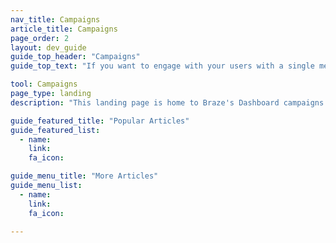 ```yaml
---
nav_title: Campaigns
article_title: Campaigns
page_order: 2
layout: dev_guide
guide_top_header: "Campaigns"
guide_top_text: "If you want to engage with your users with a single message step, you can send them a campaign using any supported <a href='/docs/user_guide/message_building_by_channel/'>Messaging Channels</a>. Most multi-step user journeys are better created as <a href='/docs/user_guide/engagement_tools/canvas/'>Canvases</a>.<br> <br> Select any of the following topics to see articles you may be interested in."

tool: Campaigns
page_type: landing
description: "This landing page is home to Braze's Dashboard campaigns. Here you can find resources to create, set up, and personalize a campaign."

guide_featured_title: "Popular Articles"
guide_featured_list:
  - name: 
    link: 
    fa_icon: 

guide_menu_title: "More Articles"
guide_menu_list:
  - name: 
    link: 
    fa_icon: 

---
```

